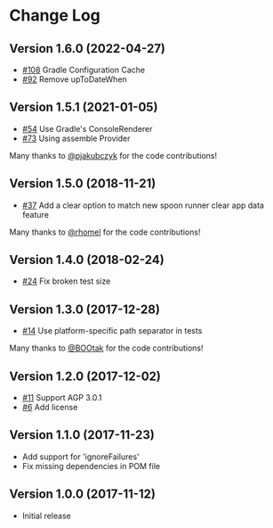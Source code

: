 # Change Log

## Version 1.6.0 (2022-04-27)

* [#108](https://github.com/jaredsburrows/gradle-spoon-plugin/pull/108) Gradle Configuration Cache
* [#92](https://github.com/jaredsburrows/gradle-spoon-plugin/pull/92) Remove upToDateWhen

## Version 1.5.1 (2021-01-05)

* [#54](https://github.com/jaredsburrows/gradle-spoon-plugin/pull/54) Use Gradle's ConsoleRenderer
* [#73](https://github.com/jaredsburrows/gradle-spoon-plugin/pull/73) Using assemble Provider

Many thanks to
[@pjakubczyk](https://github.com/pjakubczyk)
for the code contributions!

## Version 1.5.0 (2018-11-21)

* [#37](https://github.com/jaredsburrows/gradle-spoon-plugin/pull/37) Add a clear option to match new spoon runner clear app data feature

Many thanks to
[@rhomel](https://github.com/rhomel)
for the code contributions!

## Version 1.4.0 (2018-02-24)

* [#24](https://github.com/jaredsburrows/gradle-spoon-plugin/pull/24) Fix broken test size

## Version 1.3.0 (2017-12-28)

* [#14](https://github.com/jaredsburrows/gradle-spoon-plugin/pull/14) Use platform-specific path separator in tests

Many thanks to
[@BOOtak](https://github.com/BOOtak)
for the code contributions!

## Version 1.2.0 (2017-12-02)

* [#11](https://github.com/jaredsburrows/gradle-spoon-plugin/pull/11) Support AGP 3.0.1
* [#6](https://github.com/jaredsburrows/gradle-spoon-plugin/pull/7) Add license

## Version 1.1.0 (2017-11-23)

* Add support for 'ignoreFailures'
* Fix missing dependencies in POM file

## Version 1.0.0 (2017-11-12)

* Initial release
